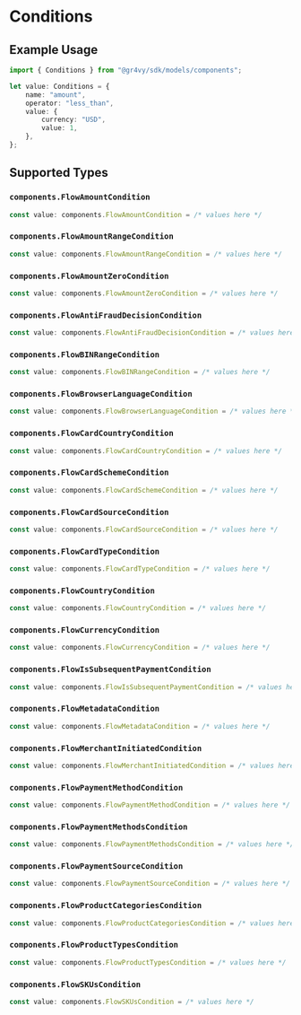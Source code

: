 # Conditions

## Example Usage

```typescript
import { Conditions } from "@gr4vy/sdk/models/components";

let value: Conditions = {
    name: "amount",
    operator: "less_than",
    value: {
        currency: "USD",
        value: 1,
    },
};
```

## Supported Types

### `components.FlowAmountCondition`

```typescript
const value: components.FlowAmountCondition = /* values here */
```

### `components.FlowAmountRangeCondition`

```typescript
const value: components.FlowAmountRangeCondition = /* values here */
```

### `components.FlowAmountZeroCondition`

```typescript
const value: components.FlowAmountZeroCondition = /* values here */
```

### `components.FlowAntiFraudDecisionCondition`

```typescript
const value: components.FlowAntiFraudDecisionCondition = /* values here */
```

### `components.FlowBINRangeCondition`

```typescript
const value: components.FlowBINRangeCondition = /* values here */
```

### `components.FlowBrowserLanguageCondition`

```typescript
const value: components.FlowBrowserLanguageCondition = /* values here */
```

### `components.FlowCardCountryCondition`

```typescript
const value: components.FlowCardCountryCondition = /* values here */
```

### `components.FlowCardSchemeCondition`

```typescript
const value: components.FlowCardSchemeCondition = /* values here */
```

### `components.FlowCardSourceCondition`

```typescript
const value: components.FlowCardSourceCondition = /* values here */
```

### `components.FlowCardTypeCondition`

```typescript
const value: components.FlowCardTypeCondition = /* values here */
```

### `components.FlowCountryCondition`

```typescript
const value: components.FlowCountryCondition = /* values here */
```

### `components.FlowCurrencyCondition`

```typescript
const value: components.FlowCurrencyCondition = /* values here */
```

### `components.FlowIsSubsequentPaymentCondition`

```typescript
const value: components.FlowIsSubsequentPaymentCondition = /* values here */
```

### `components.FlowMetadataCondition`

```typescript
const value: components.FlowMetadataCondition = /* values here */
```

### `components.FlowMerchantInitiatedCondition`

```typescript
const value: components.FlowMerchantInitiatedCondition = /* values here */
```

### `components.FlowPaymentMethodCondition`

```typescript
const value: components.FlowPaymentMethodCondition = /* values here */
```

### `components.FlowPaymentMethodsCondition`

```typescript
const value: components.FlowPaymentMethodsCondition = /* values here */
```

### `components.FlowPaymentSourceCondition`

```typescript
const value: components.FlowPaymentSourceCondition = /* values here */
```

### `components.FlowProductCategoriesCondition`

```typescript
const value: components.FlowProductCategoriesCondition = /* values here */
```

### `components.FlowProductTypesCondition`

```typescript
const value: components.FlowProductTypesCondition = /* values here */
```

### `components.FlowSKUsCondition`

```typescript
const value: components.FlowSKUsCondition = /* values here */
```

